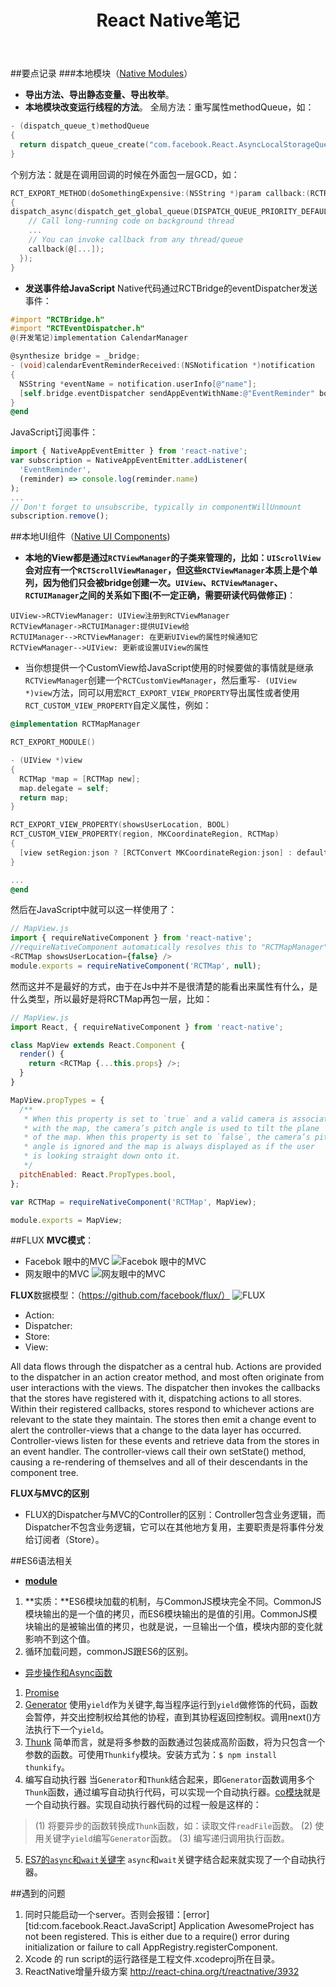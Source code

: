 ﻿---
title: React Native笔记
categories: 
 - JS
 - React Native
tags:
 - React
 - JS
---

##要点记录
###本地模块（[Native Modules][1]）
- **导出方法、导出静态变量、导出枚举**。
- **本地模块改变运行线程的方法**。
全局方法：重写属性methodQueue，如：
``` objectivec
- (dispatch_queue_t)methodQueue
{
  return dispatch_queue_create("com.facebook.React.AsyncLocalStorageQueue", DISPATCH_QUEUE_SERIAL);
}
```
个别方法：就是在调用回调的时候在外面包一层GCD，如：
``` objectivec
RCT_EXPORT_METHOD(doSomethingExpensive:(NSString *)param callback:(RCTResponseSenderBlock)callback)
{ 
dispatch_async(dispatch_get_global_queue(DISPATCH_QUEUE_PRIORITY_DEFAULT, 0), ^{
    // Call long-running code on background thread
    ...
    // You can invoke callback from any thread/queue
    callback(@[...]);
  });
}
```
- **发送事件给JavaScript**
Native代码通过RCTBridge的eventDispatcher发送事件：
``` objectivec
#import "RCTBridge.h"
#import "RCTEventDispatcher.h"
@(开发笔记)implementation CalendarManager

@synthesize bridge = _bridge;
- (void)calendarEventReminderReceived:(NSNotification *)notification
{
  NSString *eventName = notification.userInfo[@"name"];
  [self.bridge.eventDispatcher sendAppEventWithName:@"EventReminder" body:@{@"name": eventName}];
}
@end
```
JavaScript订阅事件：
``` javascript
import { NativeAppEventEmitter } from 'react-native';
var subscription = NativeAppEventEmitter.addListener(
  'EventReminder',
  (reminder) => console.log(reminder.name)
);
...
// Don't forget to unsubscribe, typically in componentWillUnmount
subscription.remove();
```
##本地UI组件（[Native UI Components][2])
- **本地的View都是通过`RCTViewManager`的子类来管理的，比如：`UIScrollView`会对应有一个`RCTScrollViewManager`，但这些`RCTViewManager`本质上是个单列，因为他们只会被bridge创建一次。`UIView`、`RCTViewManager`、`RCTUIManager`之间的关系如下图(不一定正确，需要研读代码做修正)**：
``` seq
UIView->RCTViewManager: UIView注册到RCTViewManager
RCTViewManager->RCTUIManager:提供UIView给
RCTUIManager-->RCTViewManager: 在更新UIView的属性时候通知它
RCTViewManager-->UIView: 更新或设置UIView的属性
```
- 当你想提供一个CustomView给JavaScript使用的时候要做的事情就是继承`RCTViewManager`创建一个`RCTCustomViewManager`，然后重写`- (UIView *)view`方法，同可以用宏`RCT_EXPORT_VIEW_PROPERTY`导出属性或者使用`RCT_CUSTOM_VIEW_PROPERTY`自定义属性，例如：
``` objectivec
@implementation RCTMapManager

RCT_EXPORT_MODULE()

- (UIView *)view
{
  RCTMap *map = [RCTMap new];
  map.delegate = self;
  return map;
}

RCT_EXPORT_VIEW_PROPERTY(showsUserLocation, BOOL)
RCT_CUSTOM_VIEW_PROPERTY(region, MKCoordinateRegion, RCTMap)
{
  [view setRegion:json ? [RCTConvert MKCoordinateRegion:json] : defaultView.region animated:YES];
}

...
@end
```
然后在JavaScript中就可以这一样使用了：
``` javascript
// MapView.js
import { requireNativeComponent } from 'react-native';
//requireNativeComponent automatically resolves this to "RCTMapManager"
<RCTMap showsUserLocation={false} />
module.exports = requireNativeComponent('RCTMap', null);
```
然而这并不是最好的方式，由于在Js中并不是很清楚的能看出来属性有什么，是什么类型，所以最好是将RCTMap再包一层，比如：

``` javascript
// MapView.js
import React, { requireNativeComponent } from 'react-native';

class MapView extends React.Component {
  render() {
    return <RCTMap {...this.props} />;
  }
}

MapView.propTypes = {
  /**
   * When this property is set to `true` and a valid camera is associated
   * with the map, the camera’s pitch angle is used to tilt the plane
   * of the map. When this property is set to `false`, the camera’s pitch
   * angle is ignored and the map is always displayed as if the user
   * is looking straight down onto it.
   */
  pitchEnabled: React.PropTypes.bool,
};

var RCTMap = requireNativeComponent('RCTMap', MapView);

module.exports = MapView;
```
##FLUX
**MVC模式**：
- Facebok 眼中的MVC
![Facebok 眼中的MVC](http://upload-images.jianshu.io/upload_images/1801567-736b93462451f44e.png?imageMogr2/auto-orient/strip%7CimageView2/2/w/1240)
- 网友眼中的MVC
![网友眼中的MVC](http://upload-images.jianshu.io/upload_images/1801567-da96d932bead788d.png?imageMogr2/auto-orient/strip%7CimageView2/2/w/1240)

**FLUX**数据模型：（https://github.com/facebook/flux/）
![FLUX](http://upload-images.jianshu.io/upload_images/1801567-79c9daf37d2c9e9c.png?imageMogr2/auto-orient/strip%7CimageView2/2/w/1240)

- Action:
- Dispatcher:
- Store:
- View:

All data flows through the dispatcher as a central hub. Actions are provided to the dispatcher in an action creator method, and most often originate from user interactions with the views. The dispatcher then invokes the callbacks that the stores have registered with it, dispatching actions to all stores. Within their registered callbacks, stores respond to whichever actions are relevant to the state they maintain. The stores then emit a change event to alert the controller-views that a change to the data layer has occurred. Controller-views listen for these events and retrieve data from the stores in an event handler. The controller-views call their own setState() method, causing a re-rendering of themselves and all of their descendants in the component tree.

**FLUX与MVC的区别**
- FLUX的Dispatcher与MVC的Controller的区别：Controller包含业务逻辑，而Dispatcher不包含业务逻辑，它可以在其他地方复用，主要职责是将事件分发给订阅者（Store）。

##ES6语法相关
- [**module**][3]
1. **实质：**ES6模块加载的机制，与CommonJS模块完全不同。CommonJS模块输出的是一个值的拷贝，而ES6模块输出的是值的引用。CommonJS模块输出的是被输出值的拷贝，也就是说，一旦输出一个值，模块内部的变化就影响不到这个值。
2. 循环加载问题，commonJS跟ES6的区别。
- [异步操作和Async函数](https://github.com/ruanyf/es6tutorial/blob/202f04bc43e0a9a74113338f0518847797071ae4/docs/async.md#异步操作和async函数)
1. [Promise](https://github.com/ruanyf/es6tutorial/blob/202f04bc43e0a9a74113338f0518847797071ae4/docs/async.md#promise)
2. [Generator](https://github.com/ruanyf/es6tutorial/blob/202f04bc43e0a9a74113338f0518847797071ae4/docs/async.md#generator函数)
使用`yield`作为关键字,每当程序运行到`yield`做修饰的代码，函数会暂停，并交出控制权给其他的协程，直到其协程返回控制权。调用next()方法执行下一个`yield`。
3. [Thunk](https://github.com/ruanyf/es6tutorial/blob/202f04bc43e0a9a74113338f0518847797071ae4/docs/async.md#thunk函数)
简单而言，就是将多参数的函数通过包装成高阶函数，将为只包含一个参数的函数。可使用`Thunkify`模块。安装方式为：`$ npm install thunkify`。
4. 编写自动执行器
当`Generator`和`Thunk`结合起来，即`Generator`函数调用多个`Thunk`函数，通过编写自动执行代码，可以实现一个自动执行器。[co模块](https://github.com/tj/co)就是一个自动执行器。实现自动执行器代码的过程一般是这样的：
>(1) 将要异步的函数转换成`Thunk`函数，如：读取文件`readFile`函数。
>(2) 使用关键字`yield`编写`Generator`函数。
>(3) 编写递归调用执行函数。
5. [ES7的`async`和`wait`关键字](https://github.com/ruanyf/es6tutorial/blob/202f04bc43e0a9a74113338f0518847797071ae4/docs/async.md#async-函数的用法)
`async`和`wait`关键字结合起来就实现了一个自动执行器。


##遇到的问题
1. 同时只能启动一个server。否则会报错：[error][tid:com.facebook.React.JavaScript] Application AwesomeProject has not been registered. This is either due to a require() error during initialization or failure to call AppRegistry.registerComponent.
2. Xcode 的 run script的运行路径是工程文件.xcodeproj所在目录。
3. ReactNative增量升级方案 http://react-china.org/t/reactnative/3932

[1]: http://facebook.github.io/react-native/docs/native-modules-ios.html#native-modules
[2]: http://facebook.github.io/react-native/docs/native-components-ios.html#content
[3]: https://github.com/ruanyf/es6tutorial/blob/8ad3c20f5f477a091282c764c15032732d386c48/docs/module.md
